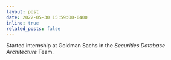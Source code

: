```yaml
---
layout: post
date: 2022-05-30 15:59:00-0400
inline: true
related_posts: false
---
```


Started internship at Goldman Sachs in the *Securities Database Architecture* Team.